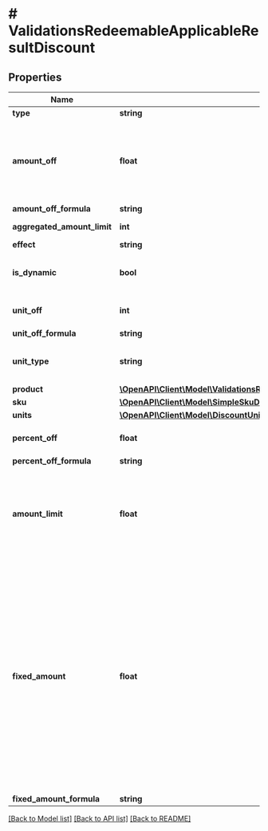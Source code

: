 # # ValidationsRedeemableApplicableResultDiscount

## Properties

Name | Type | Description | Notes
------------ | ------------- | ------------- | -------------
**type** | **string** |  |
**amount_off** | **float** | Amount taken off the subtotal of a price. Value is multiplied by 100 to precisely represent 2 decimal places. For example, a $10 discount is written as 1000. | [optional]
**amount_off_formula** | **string** |  | [optional]
**aggregated_amount_limit** | **int** | Maximum discount amount per order. | [optional]
**effect** | **string** |  | [optional]
**is_dynamic** | **bool** | Flag indicating whether the discount was calculated using a formula. | [optional]
**unit_off** | **int** | Number of units to be granted a full value discount. | [optional]
**unit_off_formula** | **string** |  | [optional]
**unit_type** | **string** | The product deemed as free, chosen from product inventory (e.g. time, items). | [optional]
**product** | [**\OpenAPI\Client\Model\ValidationsRedeemableApplicableResultDiscountProduct**](ValidationsRedeemableApplicableResultDiscountProduct.md) |  | [optional]
**sku** | [**\OpenAPI\Client\Model\SimpleSkuDiscountUnit**](SimpleSkuDiscountUnit.md) |  | [optional]
**units** | [**\OpenAPI\Client\Model\DiscountUnitMultipleOneUnit[]**](DiscountUnitMultipleOneUnit.md) |  | [optional]
**percent_off** | **float** | The percent discount that the customer will receive. | [optional]
**percent_off_formula** | **string** |  | [optional]
**amount_limit** | **float** | Upper limit allowed to be applied as a discount. Value is multiplied by 100 to precisely represent 2 decimal places. For example, a $6 maximum discount is written as 600. | [optional]
**fixed_amount** | **float** | Sets a fixed value for an order total or the item price. The value is multiplied by 100 to precisely represent 2 decimal places. For example, a $10 discount is written as 1000. If the fixed amount is calculated by the formula, i.e. the &#x60;fixed_amount_formula&#x60; parameter is present in the fixed amount definition, this value becomes the **fallback value**. As a result, if the formula cannot be calculated due to missing metadata, for example, this value will be used as the fixed value. | [optional]
**fixed_amount_formula** | **string** |  | [optional]

[[Back to Model list]](../../README.md#models) [[Back to API list]](../../README.md#endpoints) [[Back to README]](../../README.md)

